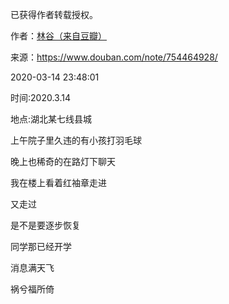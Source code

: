 已获得作者转载授权。


作者：[林谷（来自豆瓣）](https://www.douban.com/people/115816477/)


来源：https://www.douban.com/note/754464928/


2020-03-14 23:48:01


时间:2020.3.14  

地点:湖北某七线县城  

上午院子里久违的有小孩打羽毛球  

晚上也稀奇的在路灯下聊天  

我在楼上看着红袖章走进  

又走过  

是不是要逐步恢复  

同学那已经开学  

消息满天飞  

祸兮福所倚  

